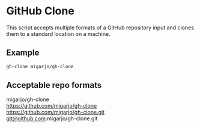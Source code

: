 # GitHub Clone
This script accepts multiple formats of a GitHub repository input and clones them to a standard location on a machine.

## Example
```sh
gh-clone migarjo/gh-clone
```

## Acceptable repo formats
migarjo/gh-clone  
https://github.com/migarjo/gh-clone  
https://github.com/migarjo/gh-clone.git  
git@github.com:migarjo/gh-clone.git  
